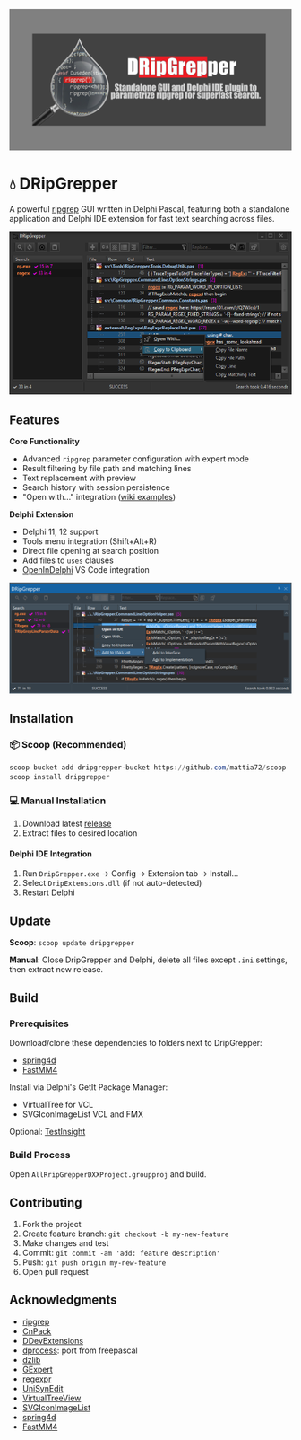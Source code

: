 ![banner](./images/dark-banner.png)

# :droplet: DRipGrepper

A powerful [ripgrep](https://github.com/BurntSushi/ripgrep) GUI written in Delphi Pascal, featuring both a standalone application and Delphi IDE extension for fast text searching across files.

![Screenshot](./screenshots/DripGepper_Form.png)

## Features

**Core Functionality**
- Advanced `ripgrep` parameter configuration with expert mode
- Result filtering by file path and matching lines
- Text replacement with preview
- Search history with session persistence
- "Open with..." integration ([wiki examples](https://github.com/mattia72/DRipGrepper/wiki/Open-With...-help-and-samples))

**Delphi Extension**
- Delphi 11, 12 support
- Tools menu integration (Shift+Alt+R)
- Direct file opening at search position
- Add files to `uses` clauses
- [OpenInDelphi](https://marketplace.visualstudio.com/items?itemName=Mattia72-OpenInDelphi.openindelphi) VS Code integration

![Screenshot](./screenshots/DripExtension.png)

## Installation

### :package: Scoop (Recommended)
```powershell
scoop bucket add dripgrepper-bucket https://github.com/mattia72/scoop
scoop install dripgrepper
```

### :computer: Manual Installation
1. Download latest [release](https://github.com/mattia72/DRipGrepper/releases)
2. Extract files to desired location

#### Delphi IDE Integration
1. Run `DripGrepper.exe` → Config → Extension tab → Install...
2. Select `DripExtensions.dll` (if not auto-detected)
3. Restart Delphi

## Update

**Scoop**: `scoop update dripgrepper`

**Manual**: Close DripGrepper and Delphi, delete all files except `.ini` settings, then extract new release.

## Build

### Prerequisites
Download/clone these dependencies to folders next to DripGrepper:
- [spring4d](https://bitbucket.org/sglienke/spring4d)
- [FastMM4](https://github.com/pleriche/FastMM4)

Install via Delphi's GetIt Package Manager:
- VirtualTree for VCL
- SVGIconImageList VCL and FMX

Optional: [TestInsight](https://files.spring4d.com/TestInsight/latest/TestInsightSetup.zip)

### Build Process
Open `AllRripGrepperDXXProject.groupproj` and build.

## Contributing

1. Fork the project
2. Create feature branch: `git checkout -b my-new-feature`
3. Make changes and test
4. Commit: `git commit -am 'add: feature description'`
5. Push: `git push origin my-new-feature`
6. Open pull request

## Acknowledgments
-  [ripgrep](https://github.com/BurntSushi/ripgrep)
-  [CnPack](https://www.cnpack.org)
-  [DDevExtensions](https://github.com/ahausladen/DDevExtensions)
-  [dprocess](https://stackoverflow.com/a/45029879/2923283): port from freepascal
-  [dzlib](https://sourceforge.net/p/dzlib/code/HEAD/tree)
-  [GExpert](https://www.gexperts.org/download)
-  [regexpr](https://regex.sorokin.engineer/en/latest/)
-  [UniSynEdit](https://sourceforge.net/projects/synedit)
-  [VirtualTreeView](https://github.com/TurboPack/VirtualTreeView)
-  [SVGIconImageList](https://github.com/EtheaDev/SVGIconImageList)
-  [spring4d](https://bitbucket.org/sglienke/spring4d)
-  [FastMM4](https://github.com/pleriche/FastMM4) 
